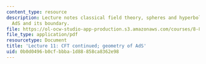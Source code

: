 ```yaml
---
content_type: resource
description: Lecture notes classical field theory, spheres and hyperboloids, and Lorentzian
  AdS and its boundary.
file: https://ol-ocw-studio-app-production.s3.amazonaws.com/courses/8-821-string-theory-fall-2008/0b0d0496b0cfbbba1d88858ca8362e98_lecture11.pdf
file_type: application/pdf
resourcetype: Document
title: 'Lecture 11: CFT continued; geometry of AdS'
uid: 0b0d0496-b0cf-bbba-1d88-858ca8362e98
---
```

